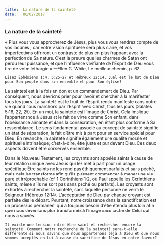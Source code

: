```yaml
---
title:  La nature de la sainteté
date:   06/02/2017
---
```


### La nature de la sainteté 

« Plus vous vous approcherez de Jésus, plus vous vous rendrez compte de vos lacunes ; car votre vision spirituelle sera plus claire, et vos imperfections offriront un contraste de plus en plus frappant avec la perfection de Sa nature. C’est la preuve que les charmes de Satan ont perdu leur puissance, et que l’influence vivifiante de l’Esprit de Dieu vous tire de votre léthargie » —Ellen G. White, Le meilleur chemin, p. 62. 

`Lisez Éphésiens 1:4, 5:25-27 et Hébreux 12:14. Quel est le but de Dieu pour Son peuple dans son ensemble et pour Son église?` 

La sainteté est à la fois un don et un commandement de Dieu. Par conséquent, nous devrions prier pour l’avoir et chercher à la manifester tous les jours. La sainteté est le fruit de l’Esprit rendu manifeste dans notre vie quand nous marchons par l’Esprit avec Christ, tous les jours (Galates 5:16, 22, 25). En un mot, la sainteté est l’image de Christ. Cela implique l’appartenance à Jésus et le fait de vivre comme Son enfant, dans l’obéissance aimante et dans la consécration, en étant plus conforme à Sa ressemblance. Le sens fondamental associé au concept de sainteté signifie un état de séparation, le fait d’être mis à part pour un service spécial pour Dieu. En revanche, la sainteté signifie également une qualité morale et spirituelle intrinsèque; c’est-à-dire, être juste et pur devant Dieu. Ces deux aspects doivent être conservés ensemble. 

Dans le Nouveau Testament, les croyants sont appelés saints à cause de leur relation unique avec Jésus qui les met à part pour un usage spécifique.Être saints ne les rend pas éthiquement parfaits et sans péché, mais cela les transforme afin qu’ils puissent commencer à mener une vie pure et irréprochable (cf. 1 Corinthiens 1:2, où Paul appelle les Corinthiens saints, même s’ils ne sont pas sans péché ou parfaits). Les croyants sont exhortés à rechercher la sainteté, sans laquelle personne ne verra le Seigneur (Hébreux 12:14). L’acceptation de Dieu par chaque croyant est parfaite dès le départ. Pourtant, notre croissance dans la sanctification est un processus permanent qui a toujours besoin d’être étendu plus loin afin que nous devenions plus transformés à l’image sans tache de Celui qui nous a sauvés. 

`Il existe une tension entre être saint et rechercher encore la sainteté. Comment notre recherche de la sainteté sera-t-elle différente si nous savons que nous appartenons déjà à Dieu et que nous sommes acceptés en Lui à cause du sacrifice de Jésus en notre faveur?` 
